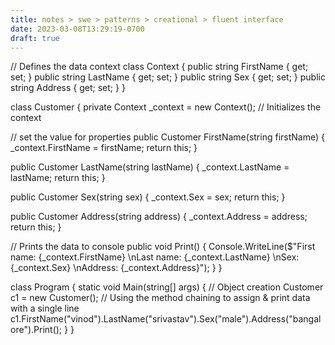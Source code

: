 ```yaml
---
title: notes > swe > patterns > creational > fluent interface
date: 2023-03-08T13:29:19-0700
draft: true
---
```

// Defines the data context
class Context
{
public string FirstName { get; set; }
public string LastName { get; set; }
public string Sex { get; set; }
public string Address { get; set; }
}

class Customer
{
private Context _context = new Context(); // Initializes the context

// set the value for properties
public Customer FirstName(string firstName)
{
_context.FirstName = firstName;
return this;
}

public Customer LastName(string lastName)
{
_context.LastName = lastName;
return this;
}

public Customer Sex(string sex)
{
_context.Sex = sex;
return this;
}

public Customer Address(string address)
{
_context.Address = address;
return this;
}

// Prints the data to console
public void Print()
{
Console.WriteLine($"First name: {_context.FirstName} \nLast name: {_context.LastName} \nSex: {_context.Sex} \nAddress: {_context.Address}");
}
}

class Program
{
static void Main(string[] args)
{
// Object creation
Customer c1 = new Customer();
// Using the method chaining to assign & print data with a single line
c1.FirstName("vinod").LastName("srivastav").Sex("male").Address("bangalore").Print();
}
}
